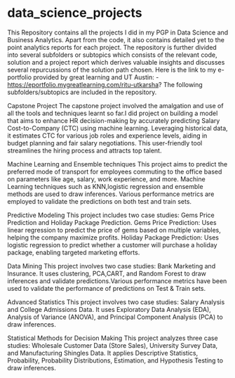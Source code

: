 # data_science_projects

This Repository contains all the projects I did in my PGP in Data Science and Business Analytics. Apart from the code, it also contains detailed yet to the point analytics reports for each project. The repository is further divided into several subfolders or subtopics which consists of the relevant code, solution and a project report which derives valuable insights and discusses several repurcussions of the solution path chosen. Here is the link to my e-portfolio provided by great learning and UT Austin: - https://eportfolio.mygreatlearning.com/ritu-utkarsha?
The following subfolders/subtopics are included in the repository.

Capstone Project
The capstone project involved the amalgation and use of all the tools and techniques learnt so far.I did project on building a  model that aims to enhance HR decision-making by accurately predicting Salary Cost-to-Company (CTC) using machine learning. Leveraging historical data, it estimates CTC for various job roles and experience levels, aiding in budget planning and fair salary negotiations. This user-friendly tool streamlines the hiring process and attracts top talent.

Machine Learning and Ensemble techniques
This project aims to predict the preferred mode of transport for employees commuting to the office based on parameters like age, salary, work experience, and more. Machine Learning techniques such as KNN,logistic regression and ensemble methods are used to draw inferences. Various performance metrics are employed to validate the predictions on both test and train sets.

Predictive Modeling
This project includes two case studies: Gems Price Prediction and Holiday Package Prediction.
Gems Price Prediction: Uses linear regression to predict the price of gems based on multiple variables, helping the company maximize profits.
Holiday Package Prediction: Uses logistic regression to predict whether a customer will purchase a holiday package, enabling targeted marketing efforts.

Data Mining
This project involves two case studies: Bank Marketing and Insurance. It uses clustering, PCA,CART, and Random Forest to draw inferences and validate predictions.Various performance metrics have been used to validate the performance of predictions on Test & Train sets.

Advanced Statistics
This project involves two case studies: Salary Analysis and College Admissions Data. It uses Exploratory Data Analysis (EDA), Analysis of Variance (ANOVA), and Principal Component Analysis (PCA) to draw inferences.

Statistical Methods for Decision Making
This project analyzes three case studies: Wholesale Customer Data (Store Sales), University Survey Data, and Manufacturing Shingles Data. It applies Descriptive Statistics, Probability, Probability Distributions, Estimation, and Hypothesis Testing to draw inferences.











